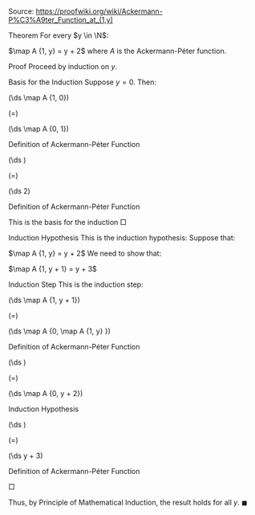# 

Source: https://proofwiki.org/wiki/Ackermann-P%C3%A9ter_Function_at_(1,y)



Theorem
For every $y \in \N$:

$\map A {1, y} = y + 2$
where $A$ is the Ackermann-Péter function.


Proof
Proceed by induction on $y$.

Basis for the Induction
Suppose $y = 0$.
Then:














\(\ds \map A {1, 0}\)

\(=\)







\(\ds \map A {0, 1}\)





Definition of Ackermann-Péter Function














\(\ds \)

\(=\)







\(\ds 2\)





Definition of Ackermann-Péter Function



This is the basis for the induction
$\Box$


Induction Hypothesis
This is the induction hypothesis:
Suppose that:

$\map A {1, y} = y + 2$
We need to show that:

$\map A {1, y + 1} = y + 3$


Induction Step
This is the induction step:














\(\ds \map A {1, y + 1}\)

\(=\)







\(\ds \map A {0, \map A {1, y} }\)





Definition of Ackermann-Péter Function














\(\ds \)

\(=\)







\(\ds \map A {0, y + 2}\)





Induction Hypothesis














\(\ds \)

\(=\)







\(\ds y + 3\)





Definition of Ackermann-Péter Function



$\Box$

Thus, by Principle of Mathematical Induction, the result holds for all $y$.
$\blacksquare$





